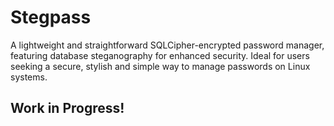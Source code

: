 # Stegpass
A lightweight and straightforward SQLCipher-encrypted password manager, featuring database steganography for enhanced security. Ideal for users seeking a secure, stylish and simple way to manage passwords on Linux systems.

## Work in Progress!
